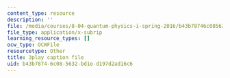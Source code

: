 ```yaml
---
content_type: resource
description: ''
file: /media/courses/8-04-quantum-physics-i-spring-2016/b43b78746c085632bd1ed197d2ad16c6_rwzg8iEOc8s.vtt
file_type: application/x-subrip
learning_resource_types: []
ocw_type: OCWFile
resourcetype: Other
title: 3play caption file
uid: b43b7874-6c08-5632-bd1e-d197d2ad16c6
---
```

